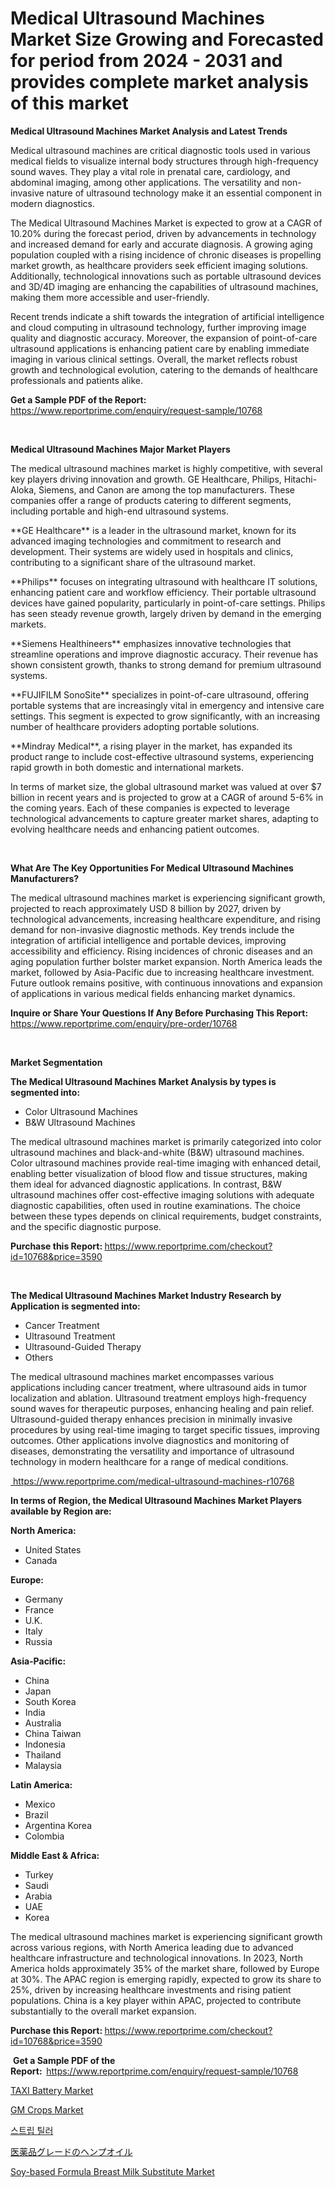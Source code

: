 <p><h1>Medical Ultrasound Machines Market Size Growing and Forecasted for period from 2024 - 2031 and provides complete market analysis of this market</h1></p><p><strong>Medical Ultrasound Machines Market Analysis and Latest Trends</strong></p>
<p><p>Medical ultrasound machines are critical diagnostic tools used in various medical fields to visualize internal body structures through high-frequency sound waves. They play a vital role in prenatal care, cardiology, and abdominal imaging, among other applications. The versatility and non-invasive nature of ultrasound technology make it an essential component in modern diagnostics.</p><p>The Medical Ultrasound Machines Market is expected to grow at a CAGR of 10.20% during the forecast period, driven by advancements in technology and increased demand for early and accurate diagnosis. A growing aging population coupled with a rising incidence of chronic diseases is propelling market growth, as healthcare providers seek efficient imaging solutions. Additionally, technological innovations such as portable ultrasound devices and 3D/4D imaging are enhancing the capabilities of ultrasound machines, making them more accessible and user-friendly.</p><p>Recent trends indicate a shift towards the integration of artificial intelligence and cloud computing in ultrasound technology, further improving image quality and diagnostic accuracy. Moreover, the expansion of point-of-care ultrasound applications is enhancing patient care by enabling immediate imaging in various clinical settings. Overall, the market reflects robust growth and technological evolution, catering to the demands of healthcare professionals and patients alike.</p></p>
<p><strong>Get a Sample PDF of the Report:&nbsp;</strong> <a href="https://www.reportprime.com/enquiry/request-sample/10768">https://www.reportprime.com/enquiry/request-sample/10768</a></p>
<p>&nbsp;</p>
<p><strong>Medical Ultrasound Machines Major Market Players</strong></p>
<p><p>The medical ultrasound machines market is highly competitive, with several key players driving innovation and growth. GE Healthcare, Philips, Hitachi-Aloka, Siemens, and Canon are among the top manufacturers. These companies offer a range of products catering to different segments, including portable and high-end ultrasound systems.</p><p>**GE Healthcare** is a leader in the ultrasound market, known for its advanced imaging technologies and commitment to research and development. Their systems are widely used in hospitals and clinics, contributing to a significant share of the ultrasound market.</p><p>**Philips** focuses on integrating ultrasound with healthcare IT solutions, enhancing patient care and workflow efficiency. Their portable ultrasound devices have gained popularity, particularly in point-of-care settings. Philips has seen steady revenue growth, largely driven by demand in the emerging markets.</p><p>**Siemens Healthineers** emphasizes innovative technologies that streamline operations and improve diagnostic accuracy. Their revenue has shown consistent growth, thanks to strong demand for premium ultrasound systems.</p><p>**FUJIFILM SonoSite** specializes in point-of-care ultrasound, offering portable systems that are increasingly vital in emergency and intensive care settings. This segment is expected to grow significantly, with an increasing number of healthcare providers adopting portable solutions.</p><p>**Mindray Medical**, a rising player in the market, has expanded its product range to include cost-effective ultrasound systems, experiencing rapid growth in both domestic and international markets. </p><p>In terms of market size, the global ultrasound market was valued at over $7 billion in recent years and is projected to grow at a CAGR of around 5-6% in the coming years. Each of these companies is expected to leverage technological advancements to capture greater market shares, adapting to evolving healthcare needs and enhancing patient outcomes.</p></p>
<p>&nbsp;</p>
<p><strong>What Are The Key Opportunities For Medical Ultrasound Machines Manufacturers?</strong></p>
<p><p>The medical ultrasound machines market is experiencing significant growth, projected to reach approximately USD 8 billion by 2027, driven by technological advancements, increasing healthcare expenditure, and rising demand for non-invasive diagnostic methods. Key trends include the integration of artificial intelligence and portable devices, improving accessibility and efficiency. Rising incidences of chronic diseases and an aging population further bolster market expansion. North America leads the market, followed by Asia-Pacific due to increasing healthcare investment. Future outlook remains positive, with continuous innovations and expansion of applications in various medical fields enhancing market dynamics.</p></p>
<p><strong>Inquire or Share Your Questions If Any Before Purchasing This Report:</strong> <a href="https://www.reportprime.com/enquiry/pre-order/10768">https://www.reportprime.com/enquiry/pre-order/10768</a></p>
<p>&nbsp;</p>
<p><strong>Market Segmentation</strong></p>
<p><strong>The Medical Ultrasound Machines Market Analysis by types is segmented into:</strong></p>
<p><ul><li>Color Ultrasound Machines</li><li>B&W Ultrasound Machines</li></ul></p>
<p><p>The medical ultrasound machines market is primarily categorized into color ultrasound machines and black-and-white (B&W) ultrasound machines. Color ultrasound machines provide real-time imaging with enhanced detail, enabling better visualization of blood flow and tissue structures, making them ideal for advanced diagnostic applications. In contrast, B&W ultrasound machines offer cost-effective imaging solutions with adequate diagnostic capabilities, often used in routine examinations. The choice between these types depends on clinical requirements, budget constraints, and the specific diagnostic purpose.</p></p>
<p><strong>Purchase this Report:&nbsp;</strong><a href="https://www.reportprime.com/checkout?id=10768&price=3590">https://www.reportprime.com/checkout?id=10768&price=3590</a></p>
<p>&nbsp;</p>
<p><strong>The Medical Ultrasound Machines Market Industry Research by Application is segmented into:</strong></p>
<p><ul><li>Cancer Treatment</li><li>Ultrasound Treatment</li><li>Ultrasound-Guided Therapy</li><li>Others</li></ul></p>
<p><p>The medical ultrasound machines market encompasses various applications including cancer treatment, where ultrasound aids in tumor localization and ablation. Ultrasound treatment employs high-frequency sound waves for therapeutic purposes, enhancing healing and pain relief. Ultrasound-guided therapy enhances precision in minimally invasive procedures by using real-time imaging to target specific tissues, improving outcomes. Other applications involve diagnostics and monitoring of diseases, demonstrating the versatility and importance of ultrasound technology in modern healthcare for a range of medical conditions.</p></p>
<p><a href="https://www.reportprime.com/medical-ultrasound-machines-r10768">&nbsp;https://www.reportprime.com/medical-ultrasound-machines-r10768</a></p>
<p><strong>In terms of Region, the Medical Ultrasound Machines Market Players available by Region are:</strong></p>
<p>
    <p> <strong> North America: </strong>
        <ul>
            <li>United States</li>
            <li>Canada</li>
        </ul>
        </p> 
    <p> <strong> Europe: </strong>
        <ul>
            <li>Germany</li>
            <li>France</li>
            <li>U.K.</li>
            <li>Italy</li>
            <li>Russia</li>
        </ul>
        </p> 
    <p> <strong> Asia-Pacific: </strong>
        <ul>
            <li>China</li>
            <li>Japan</li>
            <li>South Korea</li>
            <li>India</li>
            <li>Australia</li>
            <li>China Taiwan</li>
            <li>Indonesia</li>
            <li>Thailand</li>
            <li>Malaysia</li>
        </ul>
        </p> 
    <p> <strong> Latin America: </strong>
        <ul>
            <li>Mexico</li>
            <li>Brazil</li>
            <li>Argentina Korea</li>
            <li>Colombia</li>
        </ul>
        </p> 
    <p> <strong> Middle East & Africa: </strong>
        <ul>
            <li>Turkey</li>
            <li>Saudi</li>
            <li>Arabia</li>
            <li>UAE</li>
            <li>Korea</li>
        </ul>
    </p>
    </p>
<p><p>The medical ultrasound machines market is experiencing significant growth across various regions, with North America leading due to advanced healthcare infrastructure and technological innovations. In 2023, North America holds approximately 35% of the market share, followed by Europe at 30%. The APAC region is emerging rapidly, expected to grow its share to 25%, driven by increasing healthcare investments and rising patient populations. China is a key player within APAC, projected to contribute substantially to the overall market expansion.</p></p>
<p><strong>Purchase this Report: </strong><a href="https://www.reportprime.com/checkout?id=10768&price=3590">https://www.reportprime.com/checkout?id=10768&price=3590</a></p>
<p>&nbsp;<strong>Get a Sample PDF of the Report:&nbsp;&nbsp;</strong><a href="https://www.reportprime.com/enquiry/request-sample/10768">https://www.reportprime.com/enquiry/request-sample/10768</a></p>
<p><strong></strong></p>
<p><p><a href="https://www.linkedin.com/pulse/insights-taxi-battery-market-players-size-geographical-regions-q8xsf?trackingId=lBSs3BD4QJGlBOInRmIEXw%3D%3D">TAXI Battery Market</a></p><p><a href="https://www.linkedin.com/pulse/strategic-roadmap-global-gm-crops-market-insights-opportunities-0uobf?trackingId=pLZDobQnSrSJmlP0rptKuw%3D%3D">GM Crops Market</a></p><p><a href="https://medium.com/@greggibson7876/strip-tiller-market-%EC%9D%98-%EA%B8%80%EB%A1%9C%EB%B2%8C-%EC%8B%9C%EC%9E%A5-%EA%B0%9C%EC%9A%94%EB%8A%94-%EC%A0%84-%EC%84%B8%EA%B3%84-%EB%B0%8F-%EC%A3%BC%EC%9A%94-%EC%8B%9C%EC%9E%A5%EC%9D%98-%EC%82%B0%EC%97%85%EC%97%90-%EC%98%81%ED%96%A5%EC%9D%84-%EB%AF%B8%EC%B9%98%EB%8A%94-%EC%A3%BC%EC%9A%94-%ED%8A%B8%EB%A0%8C%EB%93%9C%EC%97%90-%EB%8C%80%ED%95%9C-%EB%8F%85%ED%8A%B9%ED%95%9C-%EA%B4%80%EC%A0%90%EC%9D%84-%EC%A0%9C%EA%B3%B5%ED%95%A9%EB%8B%88%EB%8B%A4-a13a4cee77cf">스트립 틸러</a></p><p><a href="https://medium.com/@ismaelblick2023/pharmaceutical-grade-hemp-oil-market-%E3%81%AE%E3%82%B0%E3%83%AD%E3%83%BC%E3%83%90%E3%83%AB%E5%B8%82%E5%A0%B4%E6%A6%82%E8%A6%81%E3%81%AF-%E4%B8%96%E7%95%8C%E3%81%8A%E3%82%88%E3%81%B3%E4%B8%BB%E8%A6%81%E5%B8%82%E5%A0%B4%E3%81%AB%E3%81%8A%E3%81%91%E3%82%8B%E6%A5%AD%E7%95%8C%E3%81%AB%E5%BD%B1%E9%9F%BF%E3%82%92%E4%B8%8E%E3%81%88%E3%82%8B%E4%B8%BB%E8%A6%81%E3%81%AA%E3%83%88%E3%83%AC%E3%83%B3%E3%83%89%E3%81%AB%E3%81%A4%E3%81%84%E3%81%A6-%E7%8B%AC%E8%87%AA%E3%81%AE%E8%A6%96%E7%82%B9%E3%82%92%E6%8F%90%E4%BE%9B%E3%81%97%E3%81%BE%E3%81%99-5d8b9ae1c7e7">医薬品グレードのヘンプオイル</a></p><p><a href="https://medium.com/@ayuzak9/this-report-aims-to-provide-a-comprehensive-presentation-of-the-global-market-for-soy-based-formula-3b761808d4b3">Soy-based Formula Breast Milk Substitute Market</a></p></p>